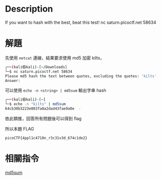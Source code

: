 # Description
If you want to hash with the best, beat this test! nc saturn.picoctf.net 58634

# 解題
先使用 `netcat` 連線，結果要求使用 md5 加密 kilts，
```bash
┌──(kali㉿kali)-[~/Downloads]
└─$ nc saturn.picoctf.net 58634
Please md5 hash the text between quotes, excluding the quotes: 'kilts'
Answer: 
```
可以使用 `echo -n <string> | md5sum` 輸出字串 hash
```bash
┌──(kali㉿kali)-[~]
└─$ echo -n "kilts" | md5sum
64cb30b3223e083fa0a2dad43fae9a0e  -
```
依此類推，回答所有問題後可以得到 flag


<!-- flag -->
所以本題 FLAG 
```text
picoCTF{4ppl1c4710n_r3c31v3d_674c1de2}
```

# 相關指令
[md5sum](../Info/md5sum.md)  